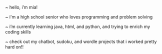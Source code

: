 ~ hello, i’m mia!

~ i'm a high school senior who loves programming and problem solving

~ i’m currently learning java, html, and python, and trying to enrich my coding skills

~ check out my chatbot, sudoku, and wordle projects that i worked pretty hard on!!

